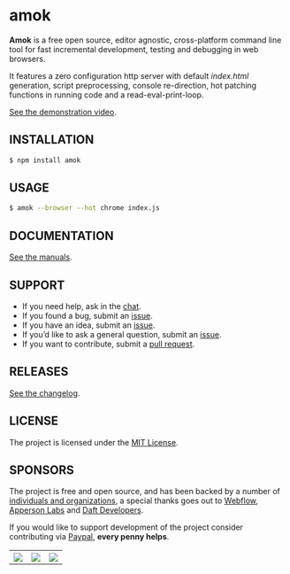 # amok

**Amok** is a free open source, editor agnostic, cross-platform command line
tool for fast incremental development, testing and debugging in web browsers.

It features a zero configuration http server with default *index.html*
generation, script preprocessing, console re-direction, hot patching functions
in running code and a read-eval-print-loop.

[See the demonstration video](http://www.youtube.com/watch?v=gOC2yQFsnnE).

## INSTALLATION

```sh
$ npm install amok
```

## USAGE

```sh
$ amok --browser --hot chrome index.js
```

## DOCUMENTATION

[See the manuals](man/readme.md).

## SUPPORT

* If you need help, ask in the [chat](http://gitter.im/caspervonb/amok).
* If you found a bug, submit an [issue](https://github.com/caspervonb/amok/issues).
* If you have an idea, submit an [issue](https://github.com/caspervonb/amok/issues).
* If you’d like to ask a general question, submit an [issue](https://github.com/caspervonb/amok/issues).
* If you want to contribute, submit a [pull request](https://github.com/caspervonb/amok/pulls).

## RELEASES

[See the changelog](changelog.md).

## LICENSE

The project is licensed under the [MIT License](license.md).

## SPONSORS

The project is free and open source, and has been backed by a number of
[individuals and organizations](backers.md), a special thanks goes out to
[Webflow](http://webflow.com), [Apperson Labs](http://appersonlabs.com) and
[Daft Developers](http://daftdevelopers.com).

If you would like to support development of the project consider contributing via [Paypal](https://www.paypal.com/cgi-bin/webscr?cmd=_donations&business=E6AAA7DLLQU36&lc=NO&item_name=amok%2ejs&currency_code=USD&bn=PP%2dDonationsBF%3abtn_donate_SM%2egif%3aNonHosted),
**every penny helps**.

<table>
  <tr>
    <th><img src="https://cloud.githubusercontent.com/assets/157787/8017972/6413d068-0c39-11e5-9b14-bbc9057976d1.png"/></th>
    <th><img src="https://cloud.githubusercontent.com/assets/157787/8017971/64134d6e-0c39-11e5-8acf-ec2049345265.png"/></th>
    <th><img src="https://cloud.githubusercontent.com/assets/157787/8017975/7e9595ac-0c39-11e5-9d71-a6fd34e821f0.png"/></th>
  </tr>
</table>
